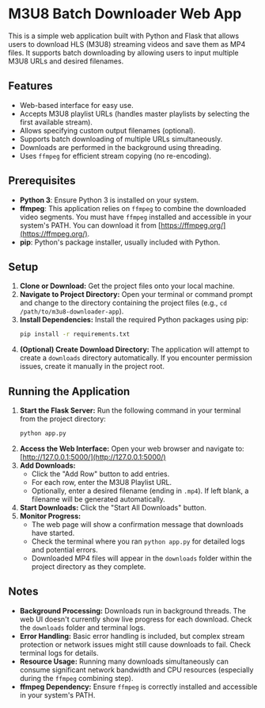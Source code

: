 # M3U8 Batch Downloader Web App

This is a simple web application built with Python and Flask that allows users to download HLS (M3U8) streaming videos and save them as MP4 files. It supports batch downloading by allowing users to input multiple M3U8 URLs and desired filenames.

## Features

*   Web-based interface for easy use.
*   Accepts M3U8 playlist URLs (handles master playlists by selecting the first available stream).
*   Allows specifying custom output filenames (optional).
*   Supports batch downloading of multiple URLs simultaneously.
*   Downloads are performed in the background using threading.
*   Uses `ffmpeg` for efficient stream copying (no re-encoding).

## Prerequisites

*   **Python 3**: Ensure Python 3 is installed on your system.
*   **ffmpeg**: This application relies on `ffmpeg` to combine the downloaded video segments. You must have `ffmpeg` installed and accessible in your system's PATH. You can download it from [https://ffmpeg.org/](https://ffmpeg.org/).
*   **pip**: Python's package installer, usually included with Python.

## Setup

1.  **Clone or Download:** Get the project files onto your local machine.
2.  **Navigate to Project Directory:** Open your terminal or command prompt and change to the directory containing the project files (e.g., `cd /path/to/m3u8-downloader-app`).
3.  **Install Dependencies:** Install the required Python packages using pip:
    ```bash
    pip install -r requirements.txt
    ```
4.  **(Optional) Create Download Directory:** The application will attempt to create a `downloads` directory automatically. If you encounter permission issues, create it manually in the project root.

## Running the Application

1.  **Start the Flask Server:** Run the following command in your terminal from the project directory:
    ```bash
    python app.py
    ```
2.  **Access the Web Interface:** Open your web browser and navigate to:
    [http://127.0.0.1:5000/](http://127.0.0.1:5000/)
3.  **Add Downloads:**
    *   Click the "Add Row" button to add entries.
    *   For each row, enter the M3U8 Playlist URL.
    *   Optionally, enter a desired filename (ending in `.mp4`). If left blank, a filename will be generated automatically.
4.  **Start Downloads:** Click the "Start All Downloads" button.
5.  **Monitor Progress:**
    *   The web page will show a confirmation message that downloads have started.
    *   Check the terminal where you ran `python app.py` for detailed logs and potential errors.
    *   Downloaded MP4 files will appear in the `downloads` folder within the project directory as they complete.

## Notes

*   **Background Processing:** Downloads run in background threads. The web UI doesn't currently show live progress for each download. Check the `downloads` folder and terminal logs.
*   **Error Handling:** Basic error handling is included, but complex stream protection or network issues might still cause downloads to fail. Check terminal logs for details.
*   **Resource Usage:** Running many downloads simultaneously can consume significant network bandwidth and CPU resources (especially during the `ffmpeg` combining step).
*   **ffmpeg Dependency:** Ensure `ffmpeg` is correctly installed and accessible in your system's PATH.